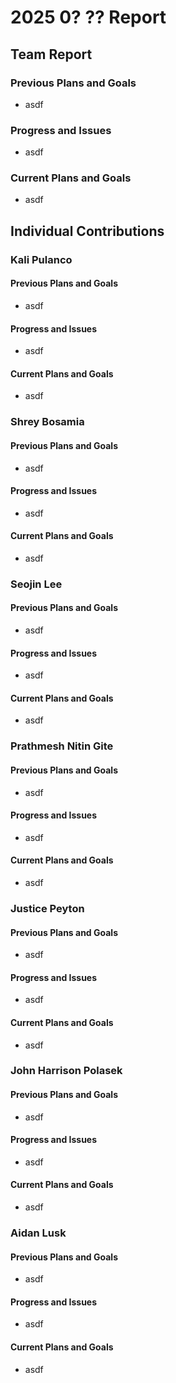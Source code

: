 # 2025 0? ?? Report

## Team Report

### Previous Plans and Goals

- asdf

### Progress and Issues

- asdf

### Current Plans and Goals

- asdf

## Individual Contributions

### Kali Pulanco

#### Previous Plans and Goals

- asdf

#### Progress and Issues

- asdf

#### Current Plans and Goals

- asdf

### Shrey Bosamia

#### Previous Plans and Goals

- asdf

#### Progress and Issues

- asdf

#### Current Plans and Goals

- asdf

### Seojin Lee

#### Previous Plans and Goals

- asdf

#### Progress and Issues

- asdf

#### Current Plans and Goals

- asdf

### Prathmesh Nitin Gite

#### Previous Plans and Goals

- asdf

#### Progress and Issues

- asdf

#### Current Plans and Goals

- asdf

### Justice Peyton

#### Previous Plans and Goals

- asdf

#### Progress and Issues

- asdf

#### Current Plans and Goals

- asdf

### John Harrison Polasek

#### Previous Plans and Goals

- asdf

#### Progress and Issues

- asdf

#### Current Plans and Goals

- asdf

### Aidan Lusk

#### Previous Plans and Goals

- asdf

#### Progress and Issues

- asdf

#### Current Plans and Goals

- asdf
